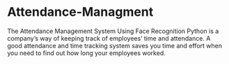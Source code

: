 # Attendance-Managment
The Attendance Management System Using Face Recognition Python is a company’s way of keeping track of employees’ time and attendance. A good attendance and time tracking system saves you time and effort when you need to find out how long your employees worked.

